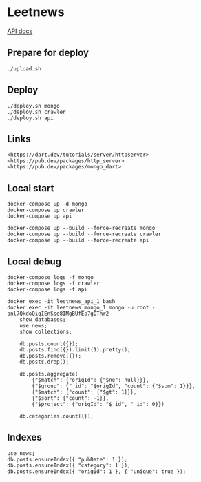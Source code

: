 # Leetnews

[API docs](https://github.com/marsgpl/leetnews-backend/wiki/API-docs)

## Prepare for deploy

    ./upload.sh

## Deploy

    ./deploy.sh mongo
    ./deploy.sh crawler
    ./deploy.sh api

## Links

    <https://dart.dev/tutorials/server/httpserver>
    <https://pub.dev/packages/http_server>
    <https://pub.dev/packages/mongo_dart>

## Local start

    docker-compose up -d mongo
    docker-compose up crawler
    docker-compose up api

    docker-compose up --build --force-recreate mongo
    docker-compose up --build --force-recreate crawler
    docker-compose up --build --force-recreate api

## Local debug

    docker-compose logs -f mongo
    docker-compose logs -f crawler
    docker-compose logs -f api

    docker exec -it leetnews_api_1 bash
    docker exec -it leetnews_mongo_1 mongo -u root -pnl7QkdoQiqIEnSse8IMgBUfEp7gOThr2
        show databases;
        use news;
        show collections;

        db.posts.count({});
        db.posts.find({}).limit(1).pretty();
        db.posts.remove({});
        db.posts.drop();

        db.posts.aggregate(
            {"$match": {"origId": {"$ne": null}}},
            {"$group": {"_id": "$origId", "count": {"$sum": 1}}},
            {"$match": {"count": {"$gt": 1}}},
            {"$sort": {"count": -1}},
            {"$project": {"origId": "$_id", "_id": 0}})

        db.categories.count({});

## Indexes

    use news;
    db.posts.ensureIndex({ "pubDate": 1 });
    db.posts.ensureIndex({ "category": 1 });
    db.posts.ensureIndex({ "origId": 1 }, { "unique": true });

